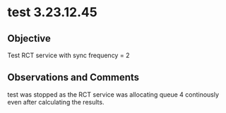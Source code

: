 # test 3.23.12.45
## Objective

Test RCT service with sync frequency = 2

## Observations and Comments
test was stopped as the RCT service was allocating queue 4 continously even after calculating the results.

